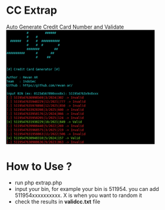 # CC Extrap
Auto Generate Credit Card Number and Validate
<br>
<img src="example.png" width="400" alt="Example">
<br>

# How to Use ?
- run php extrap.php
- input your bin, for example your bin is 511954. you can add 511954xxxxxxxxxx. X is when you want to random it
- check the results in <b>validcc.txt</b> file
